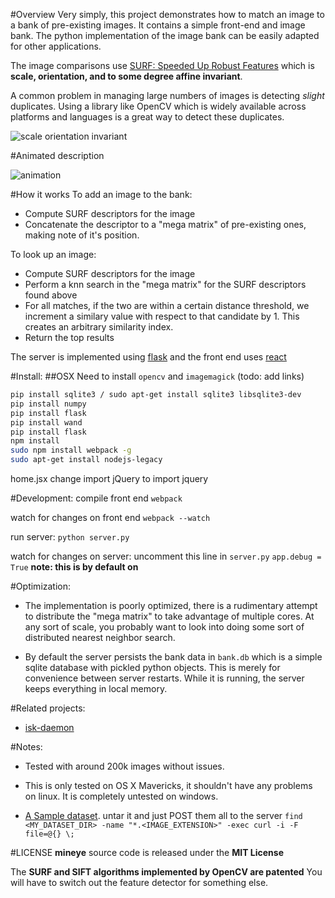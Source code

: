 #Overview
Very simply, this project demonstrates how to match an image to a bank of pre-existing images. It contains a simple front-end and image bank. The python implementation of the image bank can be easily adapted for other applications.

The image comparisons use [SURF: Speeded Up Robust Features](http://www.vision.ee.ethz.ch/~surf/eccv06.pdf) which is **scale, orientation, and to some degree affine invariant**.

A common problem in managing large numbers of images is detecting *slight* duplicates. Using a library like OpenCV which is widely available across platforms and languages is a great way to detect these duplicates.

![scale orientation invariant](http://i.imgur.com/nFASitk.gif)


#Animated description

![animation](http://i.cubeupload.com/8nVjdO.gif)


#How it works
To add an image to the bank:
- Compute SURF descriptors for the image
- Concatenate the descriptor to a "mega matrix" of pre-existing ones, making note of it's position.

To look up an image:
- Compute SURF descriptors for the image
- Perform a knn search in the "mega matrix" for the SURF descriptors found above
- For all matches, if the two are within a certain distance threshold, we increment a similary value with respect to that candidate by 1. This creates an arbitrary similarity index.
- Return the top results


The server is implemented using [flask](http://flask.pocoo.org/) and the front end uses [react](http://facebook.github.io/react/)


#Install:
##OSX
Need to install `opencv` and `imagemagick` (todo: add links)
```sh
pip install sqlite3 / sudo apt-get install sqlite3 libsqlite3-dev
pip install numpy
pip install flask
pip install wand
pip install flask
npm install
sudo npm install webpack -g
sudo apt-get install nodejs-legacy
```
home.jsx change import jQuery to import jquery

#Development:
compile front end
`webpack`

watch for changes on front end
`webpack --watch`

run server:
`python server.py`

watch for changes on server:
uncomment this line in `server.py` `app.debug = True`
**note: this is by default on**

#Optimization:
- The implementation is poorly optimized, there is a rudimentary attempt to distribute the "mega matrix" to take advantage of multiple cores. At any sort of scale, you probably want to look into doing some sort of distributed nearest neighbor search.

- By default the server persists the bank data in `bank.db` which is a simple sqlite database with pickled python objects. This is merely for convenience between server restarts. While it is running, the server keeps everything in local memory.

#Related projects:
- [isk-daemon](https://github.com/ricardocabral/iskdaemon)

#Notes:

- Tested with around 200k images without issues.

- This is only tested on OS X Mavericks, it shouldn't have any problems on linux. It is completely untested on windows.

- [A Sample dataset](http://www.vision.caltech.edu/Image_Datasets/Caltech256/). untar it and just POST them all to the server `find <MY_DATASET_DIR> -name "*.<IMAGE_EXTENSION>" -exec curl -i -F file=@{} \;`


#LICENSE
**mineye** source code is released under the **MIT License**

The **SURF and SIFT algorithms implemented by OpenCV are patented** You will have to switch out the feature detector for something else.
